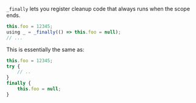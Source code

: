 `_finally` lets you register cleanup code that always runs when the scope ends.

```js
this.foo = 12345;
using _ = _finally(() => this.foo = null);
// ...
```

This is essentially the same as:

```js
this.foo = 12345;
try {
    // ..
}
finally {
    this.foo = null;
}
```
